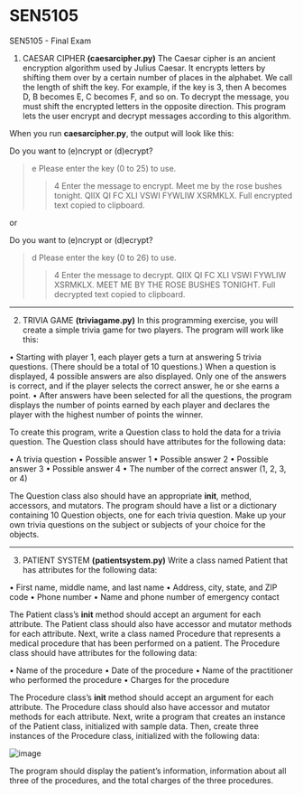 # SEN5105
SEN5105 - Final Exam

1. CAESAR CIPHER **(caesarcipher.py)**
The Caesar cipher is an ancient encryption algorithm used by Julius Caesar. It encrypts letters by shifting them over by a certain number of places in the alphabet. We call the length of shift the key. For example, if the key is 3, then A becomes D, B becomes E, C becomes F, and so on. To decrypt the message, you must shift the encrypted letters in the opposite direction. This program lets the user encrypt and decrypt messages according to this algorithm.

When you run **caesarcipher.py**, the output will look like this:


Do you want to (e)ncrypt or (d)ecrypt? 
>e
Please enter the key (0 to 25) to use.
>>4
Enter the message to encrypt.
> Meet me by the rose bushes tonight. QIIX QI FC XLI VSWI FYWLIW XSRMKLX.
Full encrypted text copied to clipboard.

or

Do you want to (e)ncrypt or (d)ecrypt? 
>d
Please enter the key (0 to 26) to use.
>>4
Enter the message to decrypt.
> QIIX QI FC XLI VSWI FYWLIW XSRMKLX. MEET ME BY THE ROSE BUSHES TONIGHT.
Full decrypted text copied to clipboard.

---------------

2. TRIVIA GAME **(triviagame.py)**
In this programming exercise, you will create a simple trivia game for two players. The program will work like this:

• Starting with player 1, each player gets a turn at answering 5 trivia questions. (There should be a total of 10 questions.) When a question is displayed, 4 possible answers are also displayed. Only one of the answers is correct, and if the player selects the correct answer, he or she earns a point.
• After answers have been selected for all the questions, the program displays the number of points earned by each player and declares the player with the highest number of points the winner.

To create this program, write a Question class to hold the data for a trivia question. The Question class should have attributes for the following data:

• A trivia question
• Possible answer 1
• Possible answer 2
• Possible answer 3
• Possible answer 4
• The number of the correct answer (1, 2, 3, or 4)

The Question class also should have an appropriate __init__, method, accessors, and mutators.
The program should have a list or a dictionary containing 10 Question objects, one for each trivia question. Make up your own trivia questions on the subject or subjects of your choice for the objects.

---------------

3. PATIENT SYSTEM **(patientsystem.py)**
Write a class named Patient that has attributes for the following data:

• First name, middle name, and last name
• Address, city, state, and ZIP code
• Phone number
• Name and phone number of emergency contact

The Patient class’s __init__ method should accept an argument for each attribute. The Patient class should also have accessor and mutator methods for each attribute. Next, write a class named Procedure that represents a medical procedure that has been performed on a patient. The Procedure class should have attributes for the following data:

• Name of the procedure
• Date of the procedure
• Name of the practitioner who performed the procedure 
• Charges for the procedure

The Procedure class’s __init__ method should accept an argument for each attribute. The Procedure class should also have accessor and mutator methods for each attribute. Next, write a program that creates an instance of the Patient class, initialized with sample data. Then, create three instances of the Procedure class, initialized with the following data:

![image](https://github.com/Kbgezmisoglu/SEN5105/assets/97810764/a7366cf4-b4f8-4a92-8b2a-99b8c4a10cca)

The program should display the patient’s information, information about all three of the procedures, and the total charges of the three procedures.
